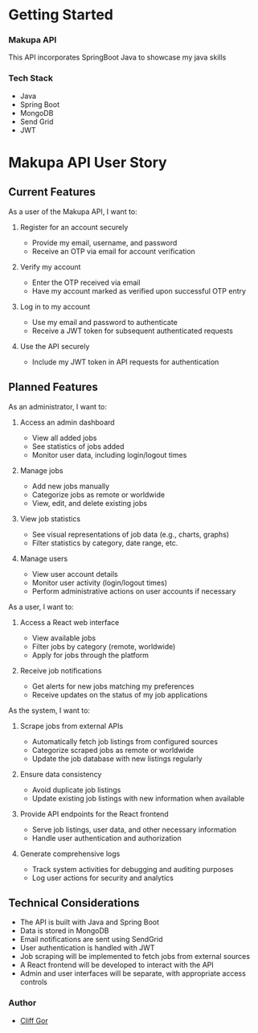 # Getting Started

### Makupa API

This API incorporates SpringBoot Java to showcase my java skills


### Tech Stack

* Java
* Spring Boot
* MongoDB
* Send Grid
* JWT

# Makupa API User Story

## Current Features

As a user of the Makupa API, I want to:

1. Register for an account securely
    - Provide my email, username, and password
    - Receive an OTP via email for account verification

2. Verify my account
    - Enter the OTP received via email
    - Have my account marked as verified upon successful OTP entry

3. Log in to my account
    - Use my email and password to authenticate
    - Receive a JWT token for subsequent authenticated requests

4. Use the API securely
    - Include my JWT token in API requests for authentication

## Planned Features

As an administrator, I want to:

1. Access an admin dashboard
    - View all added jobs
    - See statistics of jobs added
    - Monitor user data, including login/logout times

2. Manage jobs
    - Add new jobs manually
    - Categorize jobs as remote or worldwide
    - View, edit, and delete existing jobs

3. View job statistics
    - See visual representations of job data (e.g., charts, graphs)
    - Filter statistics by category, date range, etc.

4. Manage users
    - View user account details
    - Monitor user activity (login/logout times)
    - Perform administrative actions on user accounts if necessary

As a user, I want to:

1. Access a React web interface
    - View available jobs
    - Filter jobs by category (remote, worldwide)
    - Apply for jobs through the platform

2. Receive job notifications
    - Get alerts for new jobs matching my preferences
    - Receive updates on the status of my job applications

As the system, I want to:

1. Scrape jobs from external APIs
    - Automatically fetch job listings from configured sources
    - Categorize scraped jobs as remote or worldwide
    - Update the job database with new listings regularly

2. Ensure data consistency
    - Avoid duplicate job listings
    - Update existing job listings with new information when available

3. Provide API endpoints for the React frontend
    - Serve job listings, user data, and other necessary information
    - Handle user authentication and authorization

4. Generate comprehensive logs
    - Track system activities for debugging and auditing purposes
    - Log user actions for security and analytics

## Technical Considerations

- The API is built with Java and Spring Boot
- Data is stored in MongoDB
- Email notifications are sent using SendGrid
- User authentication is handled with JWT
- Job scraping will be implemented to fetch jobs from external sources
- A React frontend will be developed to interact with the API
- Admin and user interfaces will be separate, with appropriate access controls


### Author

* [Cliff Gor](https://www.linkedin.com/in/cliff-gor/)

